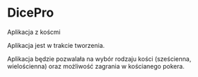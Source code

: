 # DicePro
 Aplikacja z koścmi
 
 Aplikacja jest w trakcie tworzenia.
 
 Aplikacja będzie pozwalała na wybór rodzaju kości (sześcienna, wielościenna) oraz możliwość zagrania w kościanego pokera.
